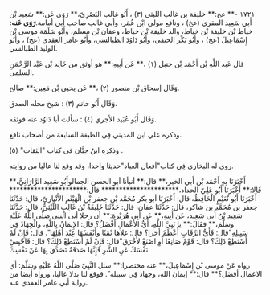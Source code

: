 ١٧٢١ -** عخ:** خليفة بن غالب الليثي (٣) ، أَبُو غالب البَصْرِيّ،** رَوَى عَن:** سَعِيد بْن أَبي سَعِيد المقري (عخ) ، ونافع مولى ابْن عُمَر، وأبي غالب صاحب أبي أمامة.**رَوَى عَنه:** خياط بْن خليفة بْن خياط، والد خليفة بْن خياط، وعفان بْن مسلم، وأَبُو سَلَمَة موسى بْن إِسْمَاعِيلَ (عخ) ، وأَبُو بَكْر الحنفي، وأَبُو دَاوُدَ الطيالسي، وأَبُو عامر العقدي (عخ) ، وأَبُو الوليد الطيالسي.

قال عَبد اللَّهِ بْن أَحْمَد بْن حنبل (١) ،** عَن أَبِيهِ:** هو أوثق من خَالِد بْن عَبْد الرَّحْمَنِ السلمي.

وَقَال إسحاق بْن منصور (٢) ،** عَن يحيى بْن مَعِين:** صالح.

وَقَال أَبُو حاتم (٣) : شيخ محله الصدق.

وَقَال أَبُو عُبَيد الأجري (٤) : سألت أبا دَاوُد عنه فوثقه.

وذكره علي ابن المديني فِي الطبقة السابعة من أصحاب نافع.

وذكره ابنُ حِبَّان في كتاب "الثقات" (٥) .

روى له البخاري فِي كتاب"أفعال العباد"حديثا واحدا، وقد وقع لنا عاليا من روايته.

أَخْبَرَنَا بِهِ أَحْمَد بْن أَبي الخير،** قال:** أنبأنا أبو الحسن الجمالوأَبُو سَعِيد الرَّارَانِيُّ،** قَالا:** أَخْبَرَنَا أَبُو عَلِيّ الحداد،********************** قال:********************** أَخْبَرَنَا أَبُو نُعَيْمٍ الْحَافِظُ، قال: أَخْبَرَنَا أبو بكر مُحَمَّد بْن جعفر بْنِ الْهَيْثَمِ الأَنْبارِيّ، قال: حَدَّثَنَا جعفر بن مُحَمَّدِ بن شاكر، قال: حَدَّثَنَا عفان، قال: حَدَّثَنَا خَلِيفَةُ بْنُ غَالِبٍ اللَّيْثِيُّ، قال: حَدَّثَنَا سَعِيد بْنُ أَبي سَعِيد، عَن أَبِيهِ،** عَن أَبِي هُرَيْرة:** أن رجلا أتى النبي صَلَّى اللَّهُ عَلَيْهِ وسَلَّمَ،** فقَالَ:** يا نَبِيَّ اللَّهِ، أَيُّ الأَعْمَالِ أَفْضَلُ؟ قال: الإِيمَانُ بِاللَّهِ، والْجِهَادُ فِي سَبِيلِهِ"قال: فَأَيُّ الرِّقَابِ أَعْظَمُ أجرا؟ قال: غلاها ثَمَنًا وأَنْفَسُهَا عِنْدَ أَهْلِهَا". قال: فَإِنْ لَمْ أَسْتَطِعْ ذَلِكَ؟ قال: قَوِّمْ صَانِعًا أَوِ اصْنَعْ لأَخْرَقَ"قال: فَإِنْ لَمْ أَسْتَطِعْ ذَلِكَ؟ قال: فَاحْبِسْ نَفْسَكَ عَنِ الشَّرِ فَإِنَّهَا صَدَقَةٌ تَصَدَّقَ بِهَا عَنْ نَفْسِكَ.

رواه عَنْ موسى بْن إِسْمَاعِيلَ،** عنه مختصرا:** سئل النَّبِيّ صَلَّى اللَّهُ عَلَيْهِ وسَلَّمَ: أي الاعمال أفضل؟** قال:** إيمان الله، وجهاد فِي سبيله". فوقع لنا بدلا عاليا، ورواه أيضا من رواية أبي عامر العقدي عنه.